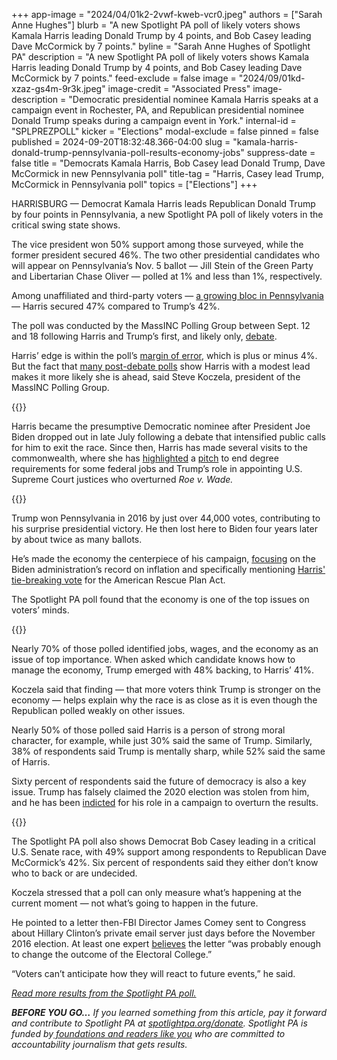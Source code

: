 +++
app-image = "2024/04/01k2-2vwf-kweb-vcr0.jpeg"
authors = ["Sarah Anne Hughes"]
blurb = "A new Spotlight PA poll of likely voters shows Kamala Harris leading Donald Trump by 4 points, and Bob Casey leading Dave McCormick by 7 points."
byline = "Sarah Anne Hughes of Spotlight PA"
description = "A new Spotlight PA poll of likely voters shows Kamala Harris leading Donald Trump by 4 points, and Bob Casey leading Dave McCormick by 7 points."
feed-exclude = false
image = "2024/09/01kd-xzaz-gs4m-9r3k.jpeg"
image-credit = "Associated Press"
image-description = "Democratic presidential nominee Kamala Harris speaks at a campaign event in Rochester, PA, and Republican presidential nominee Donald Trump speaks during a campaign event in York."
internal-id = "SPLPREZPOLL"
kicker = "Elections"
modal-exclude = false
pinned = false
published = 2024-09-20T18:32:48.366-04:00
slug = "kamala-harris-donald-trump-pennsylvania-poll-results-economy-jobs"
suppress-date = false
title = "Democrats Kamala Harris, Bob Casey lead Donald Trump, Dave McCormick in new Pennsylvania poll"
title-tag = "Harris, Casey lead Trump, McCormick in Pennsylvania poll"
topics = ["Elections"]
+++

HARRISBURG — Democrat Kamala Harris leads Republican Donald Trump by four points in Pennsylvania, a new Spotlight PA poll of likely voters in the critical swing state shows.

The vice president won 50% support among those surveyed, while the former president secured 46%. The two other presidential candidates who will appear on Pennsylvania’s Nov. 5 ballot — Jill Stein of the Green Party and Libertarian Chase Oliver — polled at 1% and less than 1%, respectively.

Among unaffiliated and third-party voters — <a href="https://www.spotlightpa.org/news/2024/09/pennsylvania-voter-registration-2024-election-democrat-republican-independent-harris-trump/">a growing bloc in Pennsylvania</a> — Harris secured 47% compared to Trump’s 42%.

The poll was conducted by the MassINC Polling Group between Sept. 12 and 18 following Harris and Trump’s first, and likely only, <a href="https://www.spotlightpa.org/news/2024/09/presidential-debate-kamala-harris-donald-trump-taylor-swift-takeaways/">debate</a>.

Harris’ edge is within the poll’s <a href="https://www.pewresearch.org/short-reads/2016/09/08/understanding-the-margin-of-error-in-election-polls/">margin of error</a>, which is plus or minus 4%. But the fact that <a href="https://projects.fivethirtyeight.com/polls/president-general/2024/pennsylvania/">many post-debate polls</a> show Harris with a modest lead makes it more likely she is ahead, said Steve Koczela, president of the MassINC Polling Group.

{{<flourish src="visualisation/19490618" >}}

Harris became the presumptive Democratic nominee after President Joe Biden dropped out in late July following a debate that intensified public calls for him to exit the race. Since then, Harris has made several visits to the commonwealth, where she has <a href="https://www.nytimes.com/2024/09/13/us/politics/harris-pennsylvania-rally.html">highlighted</a> a <a href="https://www.usatoday.com/story/news/politics/elections/2024/09/14/harris-college-requirement-jobs/75226318007/">pitch</a> to end degree requirements for some federal jobs and Trump’s role in appointing U.S. Supreme Court justices who overturned<em> Roe v. Wade.</em>

{{<dewey-assistant>}}

Trump won Pennsylvania in 2016 by just over 44,000 votes, contributing to his surprise presidential victory. He then lost here to Biden four years later by about twice as many ballots.

He’s made the economy the centerpiece of his campaign, <a href="https://apnews.com/article/trump-harris-pennsylvania-economy-fracking-biden-scranton-d1e8098a7588bfd1af685327f18ab3a1">focusing</a> on the Biden administration’s record on inflation and specifically mentioning <a href="https://www.politifact.com/factchecks/2024/sep/08/donald-trump/fact-checking-donald-trump-on-the-scale-and-causes/">Harris&#39; tie-breaking vote</a> for the American Rescue Plan Act.

The Spotlight PA poll found that the economy is one of the top issues on voters’ minds.

{{<flourish src="visualisation/19491181" >}}

Nearly 70% of those polled identified jobs, wages, and the economy as an issue of top importance. When asked which candidate knows how to manage the economy, Trump emerged with 48% backing, to Harris’ 41%.

Koczela said that finding — that more voters think Trump is stronger on the economy — helps explain why the race is as close as it is even though the Republican polled weakly on other issues.

Nearly 50% of those polled said Harris is a person of strong moral character, for example, while just 30% said the same of Trump. Similarly, 38% of respondents said Trump is mentally sharp, while 52% said the same of Harris.

Sixty percent of respondents said the future of democracy is also a key issue. Trump has falsely claimed the 2020 election was stolen from him, and he has been <a href="https://www.nbcnews.com/politics/justice-department/trump-indicted-federal-election-interference-case-supreme-court-immuni-rcna168503">indicted</a> for his role in a campaign to overturn the results.

{{<flourish src="visualisation/19491207" >}}

The Spotlight PA poll also shows Democrat Bob Casey leading in a critical U.S. Senate race, with 49% support among respondents to Republican Dave McCormick’s 42%. Six percent of respondents said they either don’t know who to back or are undecided.

Koczela stressed that a poll can only measure what’s happening at the current moment — not what’s going to happen in the future.

He pointed to a letter then-FBI Director James Comey sent to Congress about Hillary Clinton’s private email server just days before the November 2016 election. At least one expert <a href="https://fivethirtyeight.com/features/the-comey-letter-probably-cost-clinton-the-election/">believes</a> the letter “was probably enough to change the outcome of the Electoral College.”

“Voters can’t anticipate how they will react to future events,” he said.

<a href="https://www.scribd.com/document/771322432/Spotlight-PA-MassINC-poll-Sept-12-18-2024"><em>Read more results from the Spotlight PA poll.</em></a><em></em>

<strong><em>BEFORE YOU GO…</em></strong><em> If you learned something from this article, pay it forward and contribute to Spotlight PA at </em><a href="https://www.spotlightpa.org/donate"><em>spotlightpa.org/donate</em></a><em>. Spotlight PA is funded by</em><a href="https://www.spotlightpa.org/support"><em> foundations and readers like you</em></a><em> who are committed to accountability journalism that gets results.</em>

